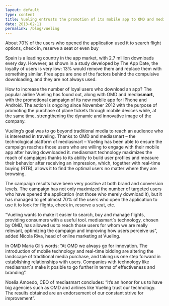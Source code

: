 ```yaml
---
layout: default
type: content
title: Vueling entrusts the promotion of its mobile app to OMD and mediasmart
date: 2013-02-11
permalink: /blog/vueling
---
```


About 70% of the users who opened the application used it to search flight options, check in, reserve a seat or even buy

Spain is a leading country in the app market, with 2.7 million downloads every day. However, as shown in a study developed by The App Date, the loyalty of users is very low: 13% would remove them and replace them with something similar. Free apps are one of the factors behind the compulsive downloading, and they are not always used.

How to increase the number of loyal users who download an app? The popular airline Vueling has found out, along with OMD and media**smart,** with the promotional campaign of its new mobile app for iPhone and Android. The action is ongoing since November 2012 with the purpose of promoting the purchase of plane tickets through mobile devices while, at the same time, strengthening the dynamic and innovative image of the company.

Vueling’s goal was to go beyond traditional media to reach an audience who is interested in traveling. Thanks to OMD and mediasmart &#8211; the technological platform of mediasmart &#8211; Vueling has been able to ensure the campaign reaches those users who are willing to engage with their mobile app after having downloaded it. mediasmart technology maximizes the reach of campaigns thanks to its ability to build user profiles and measure their behavior after receiving an impression, which, together with real-time buying (RTB), allows it to find the optimal users no matter where they are browsing.

The campaign results have been very positive at both brand and conversion levels. The campaign has not only maximized the number of targeted users who have opened the application (not those who merely download it), but it has managed to get almost 70% of the users who open the application to use it to look for flights, check in, reserve a seat, etc.

“Vueling wants to make it easier to search, buy and manage flights, providing consumers with a useful tool. mediasmart´s technology, chosen by OMD, has allowed us to reach those users for whom we are really relevant, optimizing the campaign and improving how users perceive us”, added Nicola Riva, head of online marketing at Vueling.

In OMD María Gil’s words: “At OMD we always go for innovation. The introduction of mobile technology and real-time bidding are altering the landscape of traditional media purchase, and taking us one step forward in establishing relationships with users. Companies with technology like mediasmart´s make it posible to go further in terms of effectiveness and branding”.

Noelia Amoedo, CEO of mediasmart concludes: “It’s an honor for us to have big agencies such as OMD and airlines like Vueling trust our technology. The results obtained are an endorsement of our constant strive for improvement”.
